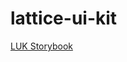 # lattice-ui-kit

[LUK Storybook](https://openlattice.github.io/lattice-ui-kit/?path=/story/banner--default "OpenLattice UI Kit")

